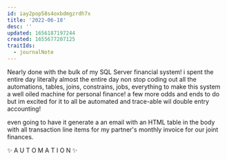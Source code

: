 ```yaml
---
id: iay2pop58s4oxbdmgzrdh7x
title: '2022-06-18'
desc: ''
updated: 1656187197244
created: 1655677207125
traitIds:
  - journalNote
---
```


Nearly done with the bulk of my SQL Server financial system! i spent the entire day literally almost the entire day non stop coding out all the automations, tables, joins, constrains, jobs, everything to make this system a well oiled machine for personal finance! a few more odds and ends to do but im excited for it to all be automated and trace-able wil double entry accounting!

even going to have it generate a an email with an HTML table in the body with all transaction line items for my partner's monthly invoice for our joint finances. 

✨ A U T O M A T I O N ✨